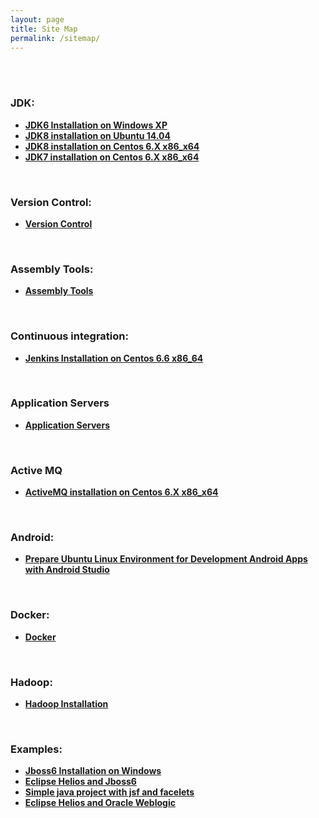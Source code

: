 ```yaml
---
layout: page
title: Site Map
permalink: /sitemap/
---
```


<br/><br/>


### JDK:


<ul>
    <li><strong><a href="/java_basics/installation/jdk/6/windows/xp/">JDK6 Installation on Windows XP</a></strong></li>
    <li><strong><a href="/install/jdk/8/linux/ubuntu/14.04/x64/">JDK8 installation on Ubuntu 14.04</a></strong></li>
    <li><strong><a href="/install/jdk/8/linux/centos/6/x64/">JDK8 installation on Centos 6.X x86_x64</a></strong></li>
    <li><strong><a href="/install/jdk/7/linux/centos/6/x64/">JDK7 installation on Centos 6.X x86_x64</a></strong></li>
</ul>


<br/>

### Version Control:

<ul>
    <li><strong><a href="/version-control/">Version Control</a></strong></li>
</ul>


<br/>

### Assembly Tools:

<ul>
    <li><strong><a href="/install/assembly-tools/">Assembly Tools</a></strong></li>
</ul>


<br/>

### Continuous integration:

<ul>
    <li><strong><a href="/tools/jenkins/installation/">Jenkins Installation on Centos 6.6 x86_64</a></strong></li>
</ul>




<br/>

### Application Servers

<ul>
    <li><strong><a href="/appserv/">Application Servers</a></strong></li>
</ul>


<br/>

### Active MQ

<ul>
    <li><strong><a href="/java_basics/installation/activemq/centos/6/x86_x64/">ActiveMQ installation on Centos 6.X x86_x64</a></strong></li>
</ul>


<br/>


### Android:

<ul>
    <li><strong><a href="/java_basics/android/installation/">Prepare Ubuntu Linux Environment for Development Android Apps with Android Studio</a></strong></li>
</ul>

<br/>


### Docker:

<ul>
    <li><strong><a href="/docker/">Docker</a></strong></li>
</ul>


<br/>

### Hadoop:

<ul>
    <li><strong><a href="/linux/distributed-systems/hadoop/">Hadoop Installation</a></strong></li>
</ul>


<br/>

### Examples:

<ul>
    <li><strong><a href="/examples/jboss-installation-on-windows/">Jboss6 Installation on Windows</a></strong>  </li>
    <li><strong><a href="/examples/eclipse_helios_and_jboss6/">Eclipse Helios and Jboss6</a></strong></li>
    <li><strong><a href="/examples/simple_java_project_with_jsf_and_facelets/">Simple java project with jsf and facelets</a></strong></li>
    <li><strong><a href="/examples/eclipse_helios_and_weblogic/">Eclipse Helios and Oracle Weblogic</a></strong></li>
</ul>
